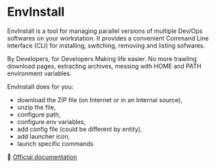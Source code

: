 # EnvInstall

EnvInstall is a tool for managing parallel versions of multiple Dev/Ops softwares on your workstation. It provides a convenient Command Line Interface (CLI) for installing, switching, removing and listing sofwares.

By Developers, for Developers Making life easier. No more trawling download pages, extracting archives, messing with HOME and PATH environment variables.

EnvInstall does for you:

- download the ZIP file (on Internet or in an Internal source),
- unzip the file,
- configure path,
- configure env variables,
- add config file (could be different by entity),
- add launcher icon,
- launch specific commands

:memo: [Official documentation](https://sgithub.fr.world.socgen/X-Blocks/xbl.dev.env_install)
